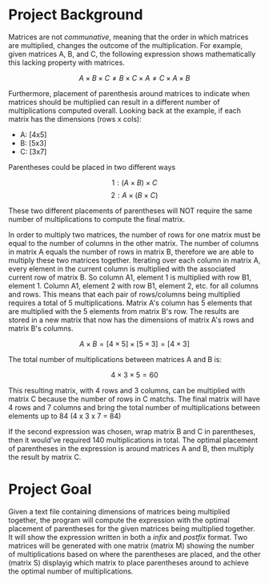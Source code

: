# Project Background

Matrices are not _communative_, meaning that the order in which matrices are multiplied, changes the outcome of the multiplication. For example, given matrices A, B, and C, the following expression shows mathematically this lacking property with matrices.

$$A \times B \times C \neq B \times C \times A \neq C \times A \times B $$

Furthermore, placement of parenthesis around matrices to indicate when matrices should be multiplied can result in a different number of multiplications computed overall. Looking back at the example, if each matrix has the dimensions (rows x cols):

- A: [4x5]
- B: [5x3]
- C: [3x7]

Parentheses could be placed in two different ways

$$1: (A \times B) \times C$$
$$2:  A \times (B \times C)$$

These two different placements of parentheses will NOT require the same number of multiplications to compute the final matrix.

In order to multiply two matrices, the number of rows for one matrix must be equal to the number of columns in the other matrix. The number of columns in matrix A equals the number of rows in matrix B, therefore we are able to multiply these two matrices together. Iterating over each column in matrix A, every element in the current column is multiplied with the associated current row of matrix B. So column A1, element 1 is multiplied with row B1, element 1. Column A1, element 2 with row B1, element 2, etc. for all columns and rows. This means that each pair of rows/columns being multiplied requires a total of 5 multiplications. Matrix A's column has 5 elements that are multiplied with the 5 elements from matrix B's row. The results are stored in a new matrix that now has the dimensions of matrix A's rows and matrix B's columns.

$$ A \times B = [4\times5] \times [5\times3] = [4\times3]$$

The total number of multiplications between matrices A and B is:

$$4 \times 3 \times 5 = 60$$

This resulting matrix, with 4 rows and 3 columns, can be multiplied with matrix C because the number of rows in C matchs. The final matrix will have 4 rows and 7 columns and bring the total number of multiplications between elements up to 84 (4 x 3 x 7 = 84)

If the second expression was chosen, wrap matrix B and C in parentheses, then it would've required 140 multiplications in total. The optimal placement of parentheses in the expression is around matrices A and B, then multiply the result by matrix C.

# Project Goal

Given a text file containing dimensions of matrices being multiplied together, the program will compute the expression with the optimal placement of parentheses for the given matrices being multiplied together. It will show the expression written in both a _infix_ and _postfix_ format. Two matrices will be generated with one matrix (matrix M) showing the number of multiplications based on where the parentheses are placed, and the other (matrix S) displayig which matrix to place parentheses around to achieve the optimal number of multiplications.
